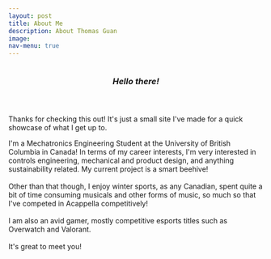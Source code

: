 ```yaml
---
layout: post
title: About Me
description: About Thomas Guan
image:
nav-menu: true
---
```


<html>
	<section id="two" class="spotlights">
		<section>
			<a class="image">
				<img src="{% link assets/images/skiprofile.jpg %}" alt="" data-position="center center" />
			</a>
			<div class="content">
					<header class="major">
						<h3><i>Hello there!</i></h3>
					</header>
				<div class="inner">
					<p>Thanks for checking this out! It's just a small site I've made for a quick showcase of what I get up to.<br/></p>
					<p>I'm a Mechatronics Engineering Student at the University of British Columbia in Canada! In terms of my career interests, I'm very interested in controls engineering, mechanical and product design, and anything sustainability related. My current project is a smart beehive! <br/><br/>
				Other than that though, I enjoy winter sports, as any Canadian, spent quite a bit of time consuming musicals and other forms of music, so much so that I've competed in Acappella competitively! <br/><br/>
				I am also an avid gamer, mostly competitive esports titles such as Overwatch and Valorant.<br/><br/>
				It's great to meet you!
				</p>
				</div>
			</div>
		</section>
	</section>
</html>
